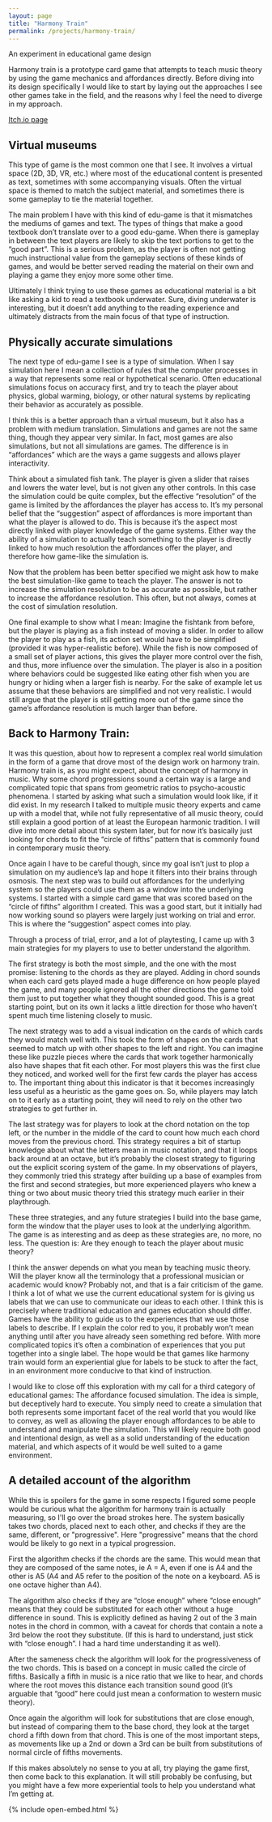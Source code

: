 ```yaml
---
layout: page
title: "Harmony Train"
permalink: /projects/harmony-train/
---
```

An experiment in educational game design

Harmony train is a prototype card game that attempts to teach music theory by using the game mechanics and affordances directly. Before diving into its design specifically I would like to start by laying out the approaches I see other games take in the field, and the reasons why I feel the need to diverge in my approach.

[Itch.io page](https://alterlearning.itch.io/harmony-train)

## Virtual museums

This type of game is the most common one that I see. It involves a virtual space (2D, 3D, VR, etc.) where most of the educational content is presented as text, sometimes with some accompanying visuals. Often the virtual space is themed to match the subject material, and sometimes there is some gameplay to tie the material together. 

The main problem I have with this kind of edu-game is that it mismatches the mediums of games and text. The types of things that make a good textbook don’t translate over to a good edu-game. When there is gameplay in between the text players are likely to skip the text portions to get to the “good part”. This is a serious problem, as the player is often not getting much instructional value from the gameplay sections of these kinds of games, and would be better served reading the material on their own and playing a game they enjoy more some other time.

Ultimately I think trying to use these games as educational material is a bit like asking a kid to read a textbook underwater. Sure, diving underwater is interesting, but it doesn’t add anything to the reading experience and ultimately distracts from the main focus of that type of instruction. 

## Physically accurate simulations

The next type of edu-game I see is a type of simulation. When I say simulation here I mean a collection of rules that the computer processes in a way that represents some real or hypothetical scenario. Often educational simulations focus on accuracy first, and try to teach the player about physics, global warming, biology, or other natural systems by replicating their behavior as accurately as possible.

I think this is a better approach than a virtual museum, but it also has a problem with medium translation. Simulations and games are not the same thing, though they appear very similar. In fact, most games are also simulations, but not all simulations are games. The difference is in “affordances” which are the ways a game suggests and allows player interactivity. 

Think about a simulated fish tank. The player is given a slider that raises and lowers the water level, but is not given any other controls. In this case the simulation could be quite complex, but the effective “resolution” of the game is limited by the affordances the player has access to. It’s my personal belief that the “suggestion” aspect of affordances is more important than what the player is allowed to do. This is because it’s the aspect most directly linked with player knowledge of the game systems. Either way the ability of a simulation to actually teach something to the player is directly linked to how much resolution the affordances offer the player, and therefore how game-like the simulation is.

Now that the problem has been better specified we might ask how to make the best simulation-like game to teach the player. The answer is not to increase the simulation resolution to be as accurate as possible, but rather to increase the affordance resolution. This often, but not always, comes at the cost of simulation resolution. 

One final example to show what I mean: Imagine the fishtank from before, but the player is playing as a fish instead of moving a slider. In order to allow the player to play as a fish, its action set would have to be simplified (provided it was hyper-realistic before). While the fish is now composed of a small set of player actions, this gives the player more control over the fish, and thus, more influence over the simulation. The player is also in a position where behaviors could be suggested like eating other fish when you are hungry or hiding when a larger fish is nearby. For the sake of example let us assume that these behaviors are simplified and not very realistic. I would still argue that the player is still getting more out of the game since the game’s affordance resolution is much larger than before.

## Back to Harmony Train:

It was this question, about how to represent a complex real world simulation in the form of a game that drove most of the design work on harmony train. Harmony train is, as you might expect, about the concept of harmony in music. Why some chord progressions sound a certain way is a large and complicated topic that spans from geometric ratios to psycho-acoustic phenomena. I started by asking what such a simulation would look like, if it did exist. In my research I talked to multiple music theory experts and came up with a model that, while not fully representative of all music theory, could still explain a good portion of at least the European harmonic tradition. I will dive into more detail about this system later, but for now it’s basically just looking for chords to fit the “circle of fifths” pattern that is commonly found in contemporary music theory.

Once again I have to be careful though, since my goal isn’t just to plop a simulation on my audience’s lap and hope it filters into their brains through osmosis. The next step was to build out affordances for the underlying system so the players could use them as a window into the underlying systems. I started with a simple card game that was scored based on the “circle of fifths” algorithm I created. This was a good start, but it initially had now working sound so players were largely just working on trial and error. This is where the “suggestion” aspect comes into play.

Through a process of trial, error, and a lot of playtesting, I came up with 3 main strategies for my players to use to better understand the algorithm. 

The first strategy is both the most simple, and the one with the most promise: listening to the chords as they are played. Adding in chord sounds when each card gets played made a huge difference on how people played the game, and many people ignored all the other directions the game told them just to put together what they thought sounded good. This is a great starting point, but on its own it lacks a little direction for those who haven’t spent much time listening closely to music. 

The next strategy was to add a visual indication on the cards of which cards they would match well with. This took the form of shapes on the cards that seemed to match up with other shapes to the left and right. You can imagine these like puzzle pieces where the cards that work together harmonically also have shapes that fit each other. For most players this was the first clue they noticed, and worked well for the first few cards the player has access to. The important thing about this indicator is that it becomes increasingly less useful as a heuristic as the game goes on. So, while players may latch on to it early as a starting point, they will need to rely on the other two strategies to get further in.

The last strategy was for players to look at the chord notation on the top left, or the number in the middle of the card to count how much each chord moves from the previous chord. This strategy requires a bit of startup knowledge about what the letters mean in music notation, and that it loops back around at an octave, but it’s probably the closest strategy to figuring out the explicit scoring system of the game. In my observations of players, they commonly tried this strategy after building up a base of examples from the first and second strategies, but more experienced players who knew a thing or two about music theory tried this strategy much earlier in their playthrough. 

These three strategies, and any future strategies I build into the base game, form the window that the player uses to look at the underlying algorithm. The game is as interesting and as deep as these strategies are, no more, no less. The question is: Are they enough to teach the player about music theory?

I think the answer depends on what you mean by teaching music theory. Will the player know all the terminology that a professional musician or academic would know? Probably not, and that is a fair criticism of the game. I think a lot of what we use the current educational system for is giving us labels that we can use to communicate our ideas to each other. I think this is precisely where traditional education and games education should differ. Games have the ability to guide us to the experiences that we use those labels to describe. If I explain the color red to you, it probably won’t mean anything until after you have already seen something red before. With more complicated topics it’s often a combination of experiences that you put together into a single label. The hope would be that games like harmony train would form an experiential glue for labels to be stuck to after the fact, in an environment more conducive to that kind of instruction.

I would like to close off this exploration with my call for a third category of educational games: The affordance focused simulation. The idea is simple, but deceptively hard to execute. You simply need to create a simulation that both represents some important facet of the real world that you would like to convey, as well as allowing the player enough affordances to be able to understand and manipulate the simulation. This will likely require both good and intentional design, as well as a solid understanding of the education material, and which aspects of it would be well suited to a game environment.

## A detailed account of the algorithm

While this is spoilers for the game in some respects I figured some people would be curious what the algorithm for harmony train is actually measuring, so I'll go over the broad strokes here. The system basically takes two chords, placed next to each other, and checks if they are the same, different, or "progressive". Here "progressive" means that the chord would be likely to go next in a typical progression.

First the algorithm checks if the chords are the same. This would mean that they are composed of the same notes, ie A = A, even if one is A4 and the other is A5 (A4 and A5 refer to the position of the note on a keyboard. A5 is one octave higher than A4).

The algorithm also checks if they are “close enough” where “close enough” means that they could be substituted for each other without a huge difference in sound. This is explicitly defined as having 2 out of the 3 main notes in the chord in common, with a caveat for chords that contain a note a 3rd below the root they substitute. (If this is hard to understand, just stick with “close enough”. I had a hard time understanding it as well).

After the sameness check the algorithm will look for the progressiveness of the two chords. This is based on a concept in music called the circle of fifths. Basically a fifth in music is a nice ratio that we like to hear, and chords where the root moves this distance each transition sound good (it’s arguable that “good” here could just mean a conformation to western music theory).

Once again the algorithm will look for substitutions that are close enough, but instead of comparing them to the base chord, they look at the target chord a fifth down from that chord. This is one of the most important steps, as movements like up a 2nd or down a 3rd can be built from substitutions of normal circle of fifths movements. 

If this makes absolutely no sense to you at all, try playing the game first, then come back to this explanation. It will still probably be confusing, but you might have a few more experiential tools to help you understand what I’m getting at.

{% include open-embed.html %}
